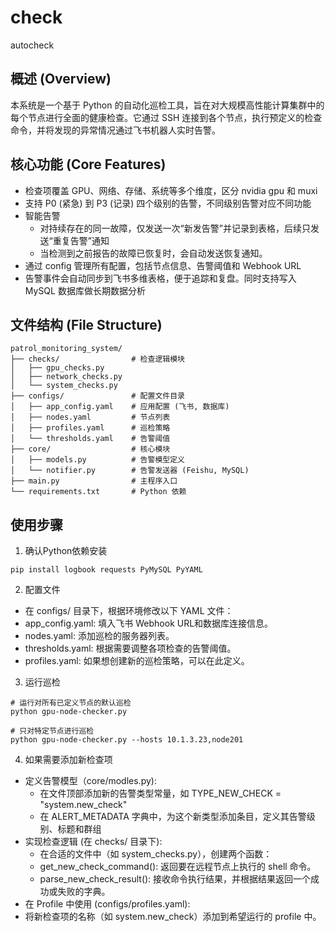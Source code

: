 # check
autocheck
## 概述 (Overview)

本系统是一个基于 Python 的自动化巡检工具，旨在对大规模高性能计算集群中的每个节点进行全面的健康检查。它通过 SSH 连接到各个节点，执行预定义的检查命令，并将发现的异常情况通过飞书机器人实时告警。

## 核心功能 (Core Features)

*   检查项覆盖 GPU、网络、存储、系统等多个维度，区分 nvidia gpu 和 muxi
*   支持 P0 (紧急) 到 P3 (记录) 四个级别的告警，不同级别告警对应不同功能
*   智能告警
    *   对持续存在的同一故障，仅发送一次“新发告警”并记录到表格，后续只发送“重复告警”通知
    *   当检测到之前报告的故障已恢复时，会自动发送恢复通知。
*   通过 config 管理所有配置，包括节点信息、告警阈值和 Webhook URL
*   告警事件会自动同步到飞书多维表格，便于追踪和复盘。同时支持写入 MySQL 数据库做长期数据分析

## 文件结构 (File Structure)
```
patrol_monitoring_system/
├── checks/                # 检查逻辑模块
│   ├── gpu_checks.py
│   ├── network_checks.py
│   └── system_checks.py
├── configs/               # 配置文件目录
│   ├── app_config.yaml    # 应用配置 (飞书, 数据库)
│   ├── nodes.yaml         # 节点列表
│   ├── profiles.yaml      # 巡检策略
│   └── thresholds.yaml    # 告警阈值
├── core/                  # 核心模块
│   ├── models.py          # 告警模型定义
│   └── notifier.py        # 告警发送器 (Feishu, MySQL)
├── main.py                # 主程序入口
└── requirements.txt       # Python 依赖
```

## 使用步骤
1. 确认Python依赖安装
```
pip install logbook requests PyMySQL PyYAML
```
2. 配置文件
*  在 configs/ 目录下，根据环境修改以下 YAML 文件：​
*  app_config.yaml: 填入飞书 Webhook URL和数据库连接信息。​
*  nodes.yaml: 添加巡检的服务器列表。​
*  thresholds.yaml: 根据需要调整各项检查的告警阈值。​
*  profiles.yaml: 如果想创建新的巡检策略，可以在此定义。

3. 运行巡检
```
# 运行对所有已定义节点的默认巡检
python gpu-node-checker.py

# 只对特定节点进行巡检
python gpu-node-checker.py --hosts 10.1.3.23,node201
```

4. 如果需要添加新检查项
* 定义告警模型（core/modles.py)​:
    * 在文件顶部添加新的告警类型常量，如 TYPE_NEW_CHECK = "system.new_check"​
    * 在 ALERT_METADATA 字典中，为这个新类型添加条目，定义其告警级别、标题和群组​
* 实现检查逻辑 (在 checks/ 目录下):​
    * 在合适的文件中（如 system_checks.py），创建两个函数：​
    * get_new_check_command(): 返回要在远程节点上执行的 shell 命令。​
    * parse_new_check_result(): 接收命令执行结果，并根据结果返回一个成功或失败的字典。​
* 在 Profile 中使用 (configs/profiles.yaml):​
* 将新检查项的名称（如 system.new_check）添加到希望运行的 profile 中。